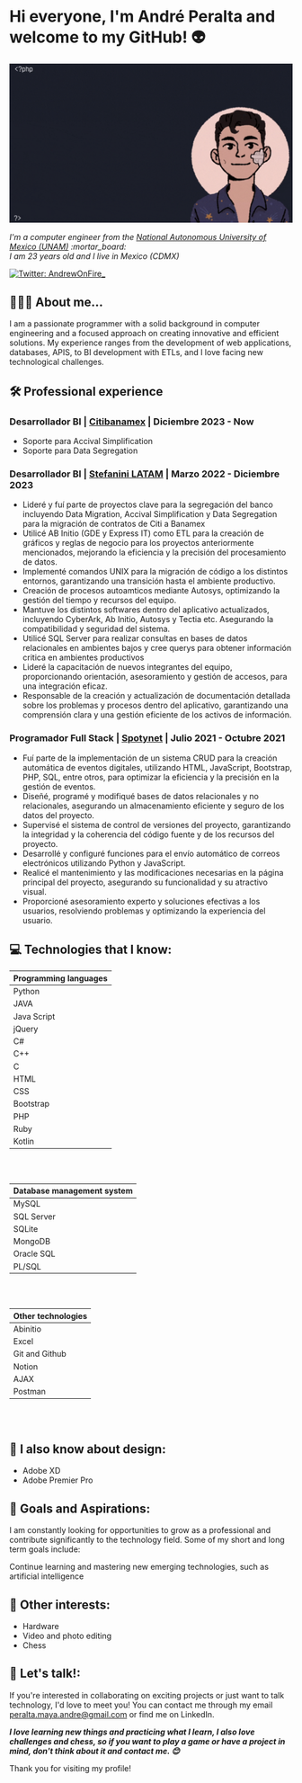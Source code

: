 <h1> Hi everyone, I'm André Peralta and welcome to my GitHub! 👽 </h1>


<img src="https://raw.githubusercontent.com/AndrePeraltaMaya/AndrePeraltaMaya/main/imageGif.gif" alt="Welcome!" />

<p><em>I'm a computer engineer from the <a href="https://www.unam.mx/"> National Autonomous University of Mexico (UNAM)</a>  :mortar_board:
<br> I am 23 years old and I live in Mexico (CDMX) </p></em>

[![Twitter: AndrewOnFire_](https://img.shields.io/twitter/follow/AndrewOnFire_?style=social)](https://twitter.com/AndrewOnFire_)


## 👨🏻‍💻 About me...  

I am a passionate programmer with a solid background in computer engineering and a focused approach on creating innovative and efficient solutions. My experience ranges from the development of web applications, databases, APIS, to BI development with ETLs, and I love facing new technological challenges.


## 🛠️ Professional experience


### <b> Desarrollador BI </b> |  **[Citibanamex](https://www.banamex.com/)** |  Diciembre 2023 - Now 

* Soporte para Accival Simplification
* Soporte para Data Segregation 


### <b> Desarrollador BI </b> |  **[Stefanini LATAM](https://stefanini.com/en)** |  Marzo 2022 - Diciembre 2023

  * Lideré y fuí parte de proyectos clave para la segregación del banco incluyendo Data Migration, Accival Simplification y Data Segregation para la migración de contratos de Citi a Banamex
  * Utilicé AB Initio (GDE y Express IT) como ETL para la creación de gráficos y reglas de negocio para los proyectos anteriormente mencionados, mejorando la eficiencia y la precisión del procesamiento de datos.
  * Implementé comandos UNIX para la migración de código a los distintos entornos, garantizando una transición hasta el ambiente productivo.
  * Creación de procesos autoamticos mediante Autosys, optimizando la gestión del tiempo y recursos del equipo.
  * Mantuve los distintos softwares dentro del aplicativo actualizados, incluyendo CyberArk, Ab Initio, Autosys y Tectia etc. Asegurando la compatibilidad y seguridad del sistema.
  * Utilicé SQL Server para realizar consultas en bases de datos relacionales en ambientes bajos y cree querys para obtener información critica en ambientes productivos
  * Lideré la capacitación de nuevos integrantes del equipo, proporcionando orientación, asesoramiento y gestión de accesos, para una integración eficaz.
  * Responsable de la creación y actualización de documentación detallada sobre los problemas y procesos dentro del aplicativo, garantizando una comprensión clara y una gestión eficiente de los activos de información.

### <b> Programador Full Stack </b> |  **[Spotynet](https://www.spotynet.com/)** |  Julio 2021 - Octubre 2021

  * Fuí parte de la implementación de un sistema CRUD para la creación automática de eventos digitales, utilizando HTML, JavaScript, Bootstrap, PHP, SQL, entre otros, para optimizar la eficiencia y la precisión en la gestión de eventos.
  * Diseñé, programé y modifiqué bases de datos relacionales y no relacionales, asegurando un almacenamiento eficiente y seguro de los datos del proyecto.
  * Supervisé el sistema de control de versiones del proyecto, garantizando la integridad y la coherencia del código fuente y de los recursos del proyecto.
  * Desarrollé y configuré funciones para el envío automático de correos electrónicos utilizando Python y JavaScript.
  * Realicé el mantenimiento y las modificaciones necesarias en la página principal del proyecto, asegurando su funcionalidad y su atractivo visual.
  * Proporcioné asesoramiento experto y soluciones efectivas a los usuarios, resolviendo problemas y optimizando la experiencia del usuario.



## :computer: Technologies that I know:



| Programming languages |
| --- |
| Python |
| JAVA |
| Java Script |
| jQuery  |
| C# |
| C++ | 
| C |
| HTML |
| CSS | 
| Bootstrap |
| PHP | 
| Ruby |
| Kotlin |

<br>
<br>

|  Database management system|
| --- |
| MySQL |
| SQL Server |
| SQLite |
| MongoDB | 
| Oracle SQL |
| PL/SQL |

<br>
<br>


|  Other technologies|
| --- |
| Abinitio |
| Excel |
| Git and Github |
| Notion |
| AJAX |
| Postman |

<br>
<br>

## :art: I also know about design:
<ul>
    <li>Adobe XD</li>
    <li>Adobe Premier Pro</li>
</ul>  
      



## :closed_book: Goals and Aspirations:


I am constantly looking for opportunities to grow as a professional and contribute significantly to the technology field. Some of my short and long term goals include:

Continue learning and mastering new emerging technologies, such as artificial intelligence



## :tada: Other interests:

<ul>
    <li>Hardware</li>
    <li>Video and photo editing</li>
    <li>Chess</li>
</ul>

<!--
### :floppy_disk: Some stats :
[![AndrePeraltaMaya GitHub stats](https://github-readme-stats.vercel.app/api?username=AndrePeraltaMaya)](https://github.com/AndrePeraltaMaya/github-readme-stats)
-->


## :tada: Let's talk!:

If you're interested in collaborating on exciting projects or just want to talk technology, I'd love to meet you! You can contact me through my email peralta.maya.andre@gmail.com or find me on LinkedIn.


<em><b>I love learning new things and practicing what I learn, I also love challenges and chess, so if you want to play a game or have a project in mind, don't think about it and contact me. :blush: </b></em>


Thank you for visiting my profile!

